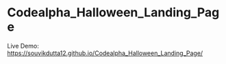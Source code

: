 # Codealpha_Halloween_Landing_Page
Live Demo: https://souvikdutta12.github.io/Codealpha_Halloween_Landing_Page/
